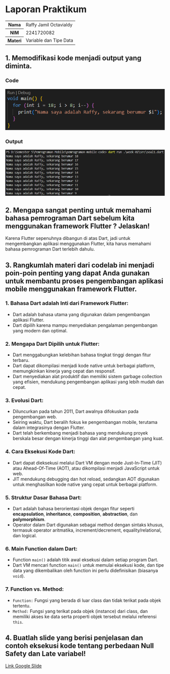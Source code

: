 # Laporan Praktikum

<table>
  <tr>
    <th>Nama</th>
    <td>Raffy Jamil Octavialdy</td>
  </tr>
  <tr>
    <th>NIM</th>
    <td>2241720082</td>
  </tr>
  <tr>
    <th>Materi</th>
    <td>Variable dan Tipe Data</td>
  </tr>
</table>

## 1. Memodifikasi kode menjadi output yang diminta.

### Code
![Code](docs/code.PNG)

### Output
![Output](docs/output.PNG)

## 2. Mengapa sangat penting untuk memahami bahasa pemrograman Dart sebelum kita menggunakan framework Flutter ? Jelaskan!

Karena Flutter sepenuhnya dibangun di atas Dart, jadi untuk mengembangkan aplikasi menggunakan Flutter, kita harus memahami bahasa pemrograman Dart terlebih dahulu.

## 3. Rangkumlah materi dari codelab ini menjadi poin-poin penting yang dapat Anda gunakan untuk membantu proses pengembangan aplikasi mobile menggunakan framework Flutter.

### 1. Bahasa Dart adalah Inti dari Framework Flutter:
* Dart adalah bahasa utama yang digunakan dalam pengembangan aplikasi Flutter.
* Dart dipilih karena mampu menyediakan pengalaman pengembangan yang modern dan optimal.

### 2. Mengapa Dart Dipilih untuk Flutter:
* Dart menggabungkan kelebihan bahasa tingkat tinggi dengan fitur terbaru.
* Dart dapat dikompilasi menjadi kode native untuk berbagai platform, memungkinkan kinerja yang cepat dan responsif.
* Dart menyediakan alat produktif dan memiliki sistem garbage collection yang efisien, mendukung pengembangan aplikasi yang lebih mudah dan cepat.

### 3. Evolusi Dart:
* Diluncurkan pada tahun 2011, Dart awalnya difokuskan pada pengembangan web.
* Seiring waktu, Dart beralih fokus ke pengembangan mobile, terutama dalam integrasinya dengan Flutter.
* Dart telah berkembang menjadi bahasa yang mendukung proyek berskala besar dengan kinerja tinggi dan alat pengembangan yang kuat.

### 4. Cara Eksekusi Kode Dart:
* Dart dapat dieksekusi melalui Dart VM dengan mode Just-In-Time (JIT) atau Ahead-Of-Time (AOT), atau dikompilasi menjadi JavaScript untuk web.
* JIT mendukung debugging dan hot reload, sedangkan AOT digunakan untuk menghasilkan kode native yang cepat untuk berbagai platform.

### 5. Struktur Dasar Bahasa Dart:
* Dart adalah bahasa berorientasi objek dengan fitur seperti **encapsulation**, **inheritance**, **composition**, **abstraction**, dan **polymorphism**.
* Operator dalam Dart digunakan sebagai method dengan sintaks khusus, termasuk operator aritmatika, increment/decrement, equality/relational, dan logical.

### 6. Main Function dalam Dart:
* Function `main()` adalah titik awal eksekusi dalam setiap program Dart.
* Dart VM mencari function `main()` untuk memulai eksekusi kode, dan tipe data yang dikembalikan oleh function ini perlu didefinisikan (biasanya `void`).

### 7. Function vs. Method:
* `Function:` Fungsi yang berada di luar class dan tidak terikat pada objek tertentu.
* `Method:` Fungsi yang terikat pada objek (instance) dari class, dan memiliki akses ke data serta properti objek tersebut melalui referensi `this`.

## 4. Buatlah slide yang berisi penjelasan dan contoh eksekusi kode tentang perbedaan Null Safety dan Late variabel!
[Link Google Slide](https://docs.google.com/presentation/d/1O_XJU6dLNKV1lxGXejsEpmYCiGJEpPs4bVFctsWEWZ4/edit?usp=sharing)